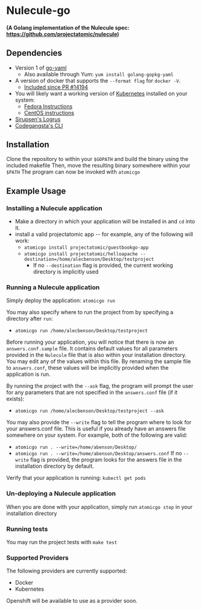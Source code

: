 # Nulecule-go
####  (A Golang implementation of the Nulecule spec:  https://github.com/projectatomic/nulecule)

## Dependencies
- Version 1 of [go-yaml](https://github.com/go-yaml/yaml/tree/v1)
  - Also available through Yum: `yum install golang-gopkg-yaml`
- A version of docker that supports the `--format flag` for `docker -V`.
  -  [Included since PR #14194](https://github.com/docker/docker/pull/14194)
- You will likely want a working version of [Kubernetes](https://github.com/GoogleCloudPlatform/kubernetes) installed on your system:
    -  [Fedora Instructions](https://github.com/GoogleCloudPlatform/kubernetes/blob/master/docs/getting-started-guides/fedora/fedora_manual_config.md)
    - [CentOS instructions](https://github.com/GoogleCloudPlatform/kubernetes/blob/master/docs/getting-started-guides/centos/centos_manual_config.md)
- [Sirupsen's Logrus](https://github.com/Sirupsen/logrus)
- [Codegangsta's CLI](https://github.com/codegangsta/cli)

## Installation
Clone the repository to within your `$GOPATH` and build the binary using the included makefile
Then, move the resulting binary somewhere within your `$PATH`
The program can now be invoked with `atomicgo`

## Example Usage
### Installing a Nulecule application
 * Make a directory in which your application will be installed in and `cd` into it.
 * install a valid projectatomic app -- for example, any of the following will work:
   * `atomicgo install projectatomic/guestbookgo-app`
   * `atomicgo install projectatomic/helloapache --destination=/home/alecbenson/Desktop/testproject`
     * If no `--destination` flag is provided, the current working directory is implicitly used

### Running a Nulecule application
 Simply deploy the application: `atomicgo run`

 You may also specify where to run the project from by specifying a directory after `run`:
   * `atomicgo run /home/alecbenson/Desktop/testproject`

  Before running your application, you will notice that there is now an `answers.conf.sample` file. It contains default values for all parameters provided in the `Nulecule` file that is also within your installation directory. You may edit any of the values within this file. By renaming the sample file to `answers.conf`, these values will be implicitly provided when the application is run.

By running the project with the `--ask` flag, the program will prompt the user for any parameters that are not specified in the `answers.conf` file (if it exists):
  * `atomicgo run /home/alecbenson/Desktop/testproject --ask`

You may also provide the `--write` flag to tell the program where to look for your answers.conf file. This is useful if you already have an answers file somewhere on your system. For example, both of the following are valid:
  * `atomicgo run . --write=/home/abenson/Desktop/`
  * `atomicgo run . --write=/home/abenson/Desktop/answers.conf`
If no `--write` flag is provided, the program looks for the answers file in the installation directory by default.

Verify that your application is running: `kubectl get pods`

### Un-deploying a Nulecule application
When you are done with your application, simply run `atomicgo stop` in your installation directory

### Running tests
You may run the project tests with `make test`

### Supported Providers
The following providers are currently supported:
  * Docker
  * Kubernetes

  Openshift will be available to use as a provider soon.
